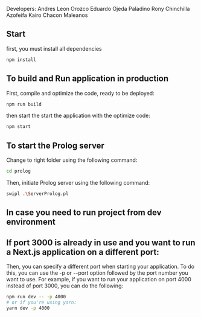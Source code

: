 Developers: 
Andres Leon Orozco
Eduardo Ojeda Paladino
Rony Chinchilla Azofeifa
Kairo Chacon Maleanos

## Start

first, you must install all dependencies
```bash
npm install

```

## To build and Run application in production

First, compile and optimize the code, ready to be deployed:

```bash
npm run build
```

then start the start the application with the optimize code:

```bash
npm start
```

## To start the Prolog server

Change to right folder using the following command: 

```bash
cd prolog
```
Then, initiate Prolog server using the following command:

```bash
swipl .\ServerProlog.pl
```

## In case you need to run project from dev environment

## If port 3000 is already in use and you want to run a Next.js application on a different port:

Then, you can specify a different port when starting your application. 
To do this, you can use the -p or --port option followed by the port number you want to use. 
For example, if you want to run your application on port 4000 instead of port 3000, you can do the following:

```bash
npm run dev -- -p 4000
# or if you're using yarn:
yarn dev -p 4000
```